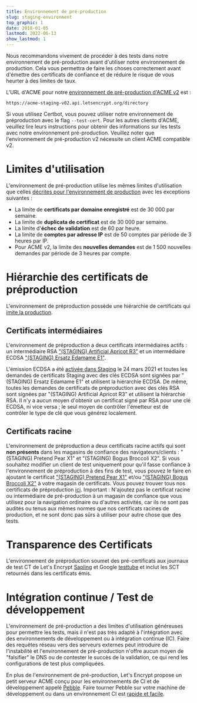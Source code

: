 ```yaml
---
title: Environnement de pré-production
slug: staging-environment
top_graphic: 1
date: 2018-01-05
lastmod: 2022-06-13
show_lastmod: 1
---
```



Nous recommandons vivement de procéder à des tests dans notre environnement de pré-production avant d'utiliser notre environnement de production. Cela vous permettra de faire les choses correctement avant d'émettre des certificats de confiance et de réduire le risque de vous heurter à des limites de taux.

L'URL d'ACME pour notre [environnement de pré-production d'ACME v2](https://community.letsencrypt.org/t/staging-endpoint-for-acme-v2/49605) est :

`https://acme-staging-v02.api.letsencrypt.org/directory`

Si vous utilisez Certbot, vous pouvez utiliser notre environnement de préproduction avec le flag `--test-cert`. Pour les autres clients d'ACME, veuillez lire leurs instructions pour obtenir des informations sur les tests avec notre environnement pré-production. Veuillez noter que l'environnement de pré-production v2 nécessite un client ACME compatible v2.

# Limites d'utilisation

L'environnement de pré-production utilise les mêmes limites d'utilisation que celles [décrites pour l'environnement de production](/docs/rate-limits) avec les exceptions suivantes :

* La limite de **certificats par domaine enregistré** est de 30 000 par semaine.
* La limite de **duplicata de certificat** est de 30 000 par semaine.
* La limite d'**échec de validation** est de 60 par heure.
* La limite de **comptes par adresse IP** est de 50 comptes par période de 3 heures par IP.
* Pour ACME v2, la limite des **nouvelles demandes** est de 1 500 nouvelles demandes par période de 3 heures par compte.

# Hiérarchie des certificats de préproduction

L'environnement de préproduction possède une hiérarchie de certificats qui [imite la production](/certificates).

## Certificats intermédiaires

L'environnement de préproduction a deux certificats intermédiaires actifs : un intermédiaire RSA ["(STAGING) Artificial Apricot R3"](/certs/staging/letsencrypt-stg-int-r3.pem) et un intermédiaire ECDSA ["(STAGING) Ersatz Edamame E1"](/certs/staging/letsencrypt-stg-int-e1.pem).

L'émission ECDSA a été [activée dans Staging](https://community.letsencrypt.org/t/ecdsa-issuance-available-in-staging-march-24/147839) le 24 mars 2021 et toutes les demandes de certificats Staging avec des clés ECDSA sont signées par "(STAGING) Ersatz Edamame E1" et utilisent la hiérarchie ECDSA. De même, toutes les demandes de certificats de préproduction avec des clés RSA sont signées par "(STAGING) Artificial Apricot R3" et utilisent la hiérarchie RSA. Il n'y a aucun moyen d'obtenir un certificat signé par RSA pour une clé ECDSA, ni vice versa ; le seul moyen de contrôler l'émetteur est de contrôler le type de clé que vous générez localement.

## Certificats racine

L'environnement de préproduction a deux certificats racine actifs qui sont **non présents** dans les magasins de confiance des navigateurs/clients : "(STAGING) Pretend Pear X1" et "(STAGING) Bogus Broccoli X2". Si vous souhaitez modifier un client de test uniquement pour qu'il fasse confiance à l'environnement de préproduction à des fins de test, vous pouvez le faire en ajoutant le certificat ["(STAGING) Pretend Pear X1"](/certs/staging/letsencrypt-stg-root-x1.pem) et/ou ["(STAGING) Bogus Broccoli X2"](/certs/staging/letsencrypt-stg-root-x2.pem) à votre magasin de certificats. Vous pouvez trouver tous nos certificats de préproduction [ici](https://github.com/letsencrypt/website/tree/master/static/certs/staging).  Important : N'ajoutez pas le certificat racine ou intermédiaire de pré-production à un magasin de confiance que vous utilisez pour la navigation ordinaire ou d'autres activités, car ils ne sont pas audités ou tenus aux mêmes normes que nos certificats racines de production, et ne sont donc pas sûrs à utiliser pour autre chose que des tests.

# Transparence des Certificats

L'environnement de préproduction soumet des pré-certificats aux journaux de test CT de Let's Encrypt [Sapling](/docs/ct-logs) et Google [testtube](http://www.certificate-transparency.org/known-logs#TOC-Test-Logs) et inclut les SCT retournés dans les certificats émis.

# Intégration continue / Test de développement

L'environnement de pré-production a des limites d'utilisation généreuses pour permettre les tests, mais il n'est pas très adapté à l'intégration avec des environnements de développement ou à intégration continue (IC). Faire des requêtes réseau vers des serveurs externes peut introduire de l'instabilité et l'environnement de pré-production n'offre aucun moyen de "falsifier" le DNS ou de contester le succès de la validation, ce qui rend les configurations de test plus compliquées.

En plus de l'environnement de pré-production, Let's Encrypt propose un petit serveur ACME conçu pour les environnements de CI et de développement appelé [Pebble](https://github.com/letsencrypt/pebble). Faire tourner Pebble sur votre machine de développement ou dans un environnement CI est [rapide et facile](https://github.com/letsencrypt/pebble#docker).

